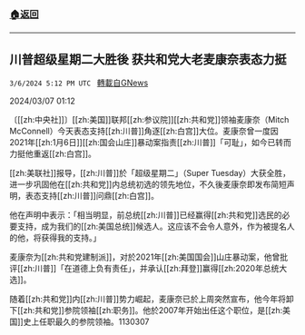 ###  [:house:返回](README.md)
---


## 川普超级星期二大胜後 获共和党大老麦康奈表态力挺
`3/6/2024 5:12 PM UTC ` [轉載自GNews](https://gnews.org/articles/2371521)

2024/03/07 01:12

〔[[zh:中央社]]〕[[zh:美国]]联邦[[zh:参议院]][[zh:共和党]]领袖麦康奈（Mitch McConnell）今天表态支持[[zh:川普]]角逐[[zh:白宫]]大位。麦康奈曾一度因2021年[[zh:1月6日]][[zh:国会山庄]]暴动案指责[[zh:川普]]「可耻」，如今已转而力挺他重返[[zh:白宫]]。

[[zh:美联社]]报导，[[zh:川普]]於「超级星期二」（Super Tuesday）大获全胜，进一步巩固他在[[zh:共和党]]内总统初选的领先地位，不久後麦康奈即发布简短声明，表态支持[[zh:川普]]问鼎[[zh:白宫]]。

他在声明中表示：「相当明显，前总统[[zh:川普]]已经赢得[[zh:共和党]]选民的必要支持，成为我们的[[zh:美国总统]]候选人。这应该不会令人意外，作为被提名人的他，将获得我的支持。」

麦康奈为[[zh:共和党建制派]]，对於2021年[[zh:美国国会]]山庄暴动案，他曾批评[[zh:川普]]「在道德上负有责任」，并承认[[zh:拜登]]赢得[[zh:2020年总统大选]]。

随着[[zh:共和党]]内[[zh:川普]]势力崛起，麦康奈已於上周突然宣布，他今年将卸下[[zh:共和党]]参院领袖[[zh:职务]]。他於2007年开始出任这个职位，是[[zh:美国]]史上任职最久的参院领袖。1130307
